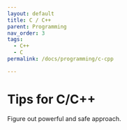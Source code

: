 ```yaml
---
layout: default
title: C / C++
parent: Programming
nav_order: 3
tags: 
  - C++
  - C
permalink: /docs/programming/c-cpp

---
```


# Tips for C/C++   

Figure out powerful and safe approach.
